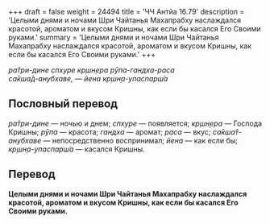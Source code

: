 +++
draft = false
weight = 24494
title = 'ЧЧ Антйа 16.79'
description = 'Целыми днями и ночами Шри Чайтанья Махапрабху наслаждался красотой, ароматом и вкусом Кришны, как если бы касался Его Своими руками.'
summary = 'Целыми днями и ночами Шри Чайтанья Махапрабху наслаждался красотой, ароматом и вкусом Кришны, как если бы касался Его Своими руками.'
+++

_ра̄три-дине спхуре кр̣шн̣ера рӯпа-гандха-раса  
са̄кша̄д-анубхаве, — йена кр̣шн̣а-упаспарш́а_

## Пословный перевод

_ра̄три_\-_дине_ — ночью и днем; _спхуре_ — появляется; _кр̣шн̣ера_ — Господа Кришны; _рӯпа_ — красота; _гандха_ — аромат; _раса_ — вкус; _са̄кша̄т_\-_анубхаве_ — непосредственно воспринимал; _йена_ — как если бы; _кр̣шн̣а_\-_упаспарш́а_ — касался Кришны.

## Перевод

**Целыми днями и ночами Шри Чайтанья Махапрабху наслаждался красотой, ароматом и вкусом Кришны, как если бы касался Его Своими руками.**
